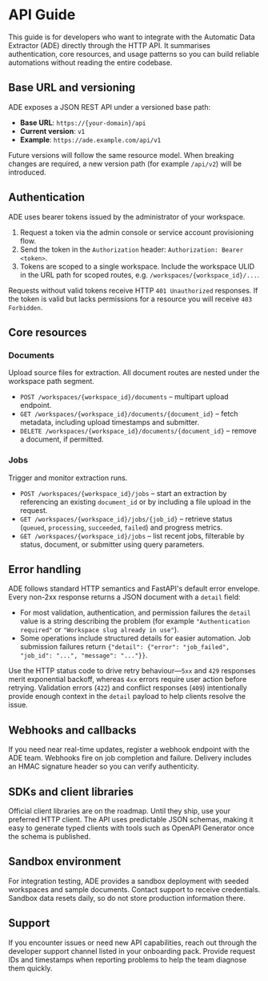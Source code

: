 # API Guide

This guide is for developers who want to integrate with the Automatic Data Extractor (ADE) directly through the HTTP API. It summarises authentication, core resources, and usage patterns so you can build reliable automations without reading the entire codebase.

## Base URL and versioning

ADE exposes a JSON REST API under a versioned base path:

- **Base URL**: `https://{your-domain}/api`
- **Current version**: `v1`
- **Example**: `https://ade.example.com/api/v1`

Future versions will follow the same resource model. When breaking changes are required, a new version path (for example `/api/v2`) will be introduced.

## Authentication

ADE uses bearer tokens issued by the administrator of your workspace.

1. Request a token via the admin console or service account provisioning flow.
2. Send the token in the `Authorization` header: `Authorization: Bearer <token>`.
3. Tokens are scoped to a single workspace. Include the workspace ULID in the URL path for scoped routes, e.g. `/workspaces/{workspace_id}/...`.

Requests without valid tokens receive HTTP `401 Unauthorized` responses. If the token is valid but lacks permissions for a resource you will receive `403 Forbidden`.

## Core resources

### Documents

Upload source files for extraction. All document routes are nested under the workspace path segment.

- `POST /workspaces/{workspace_id}/documents` – multipart upload endpoint.
- `GET /workspaces/{workspace_id}/documents/{document_id}` – fetch metadata, including upload timestamps and submitter.
- `DELETE /workspaces/{workspace_id}/documents/{document_id}` – remove a document, if permitted.

### Jobs

Trigger and monitor extraction runs.

- `POST /workspaces/{workspace_id}/jobs` – start an extraction by referencing an existing `document_id` or by including a file upload in the request.
- `GET /workspaces/{workspace_id}/jobs/{job_id}` – retrieve status (`queued`, `processing`, `succeeded`, `failed`) and progress metrics.
- `GET /workspaces/{workspace_id}/jobs` – list recent jobs, filterable by status, document, or submitter using query parameters.

## Error handling

ADE follows standard HTTP semantics and FastAPI's default error envelope. Every non-2xx response returns a JSON document with a `detail` field:

- For most validation, authentication, and permission failures the `detail` value is a string describing the problem (for example `"Authentication required"` or `"Workspace slug already in use"`).
- Some operations include structured details for easier automation. Job submission failures return `{"detail": {"error": "job_failed", "job_id": "...", "message": "..."}}`.

Use the HTTP status code to drive retry behaviour—`5xx` and `429` responses merit exponential backoff, whereas `4xx` errors require user action before retrying. Validation errors (`422`) and conflict responses (`409`) intentionally provide enough context in the `detail` payload to help clients resolve the issue.

## Webhooks and callbacks

If you need near real-time updates, register a webhook endpoint with the ADE team. Webhooks fire on job completion and failure. Delivery includes an HMAC signature header so you can verify authenticity.

## SDKs and client libraries

Official client libraries are on the roadmap. Until they ship, use your preferred HTTP client. The API uses predictable JSON schemas, making it easy to generate typed clients with tools such as OpenAPI Generator once the schema is published.

## Sandbox environment

For integration testing, ADE provides a sandbox deployment with seeded workspaces and sample documents. Contact support to receive credentials. Sandbox data resets daily, so do not store production information there.

## Support

If you encounter issues or need new API capabilities, reach out through the developer support channel listed in your onboarding pack. Provide request IDs and timestamps when reporting problems to help the team diagnose them quickly.
